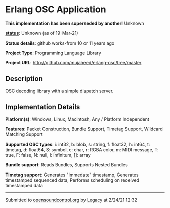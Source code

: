 # Erlang OSC Application

**This implementation has been superseded by another!**
Unknown

**[status](https://ccrma.stanford.edu/~matt/OSC/implementation-status.html)**: Unknown (as of 19-Mar-21)

**Status details**: 
github works-from 10 or 11 years ago

**Project Type**: Programming Language Library

**Project URL**: <http://github.com/mujaheed/erlang-osc/tree/master>

## Description

OSC decoding library with a simple dispatch server.

## Implementation Details

**Platform(s)**: Windows, Linux, Macintosh, Any / Platform Independent

**Features**: Packet Construction, Bundle Support, Timetag Support, Wildcard Matching Support

**Supported OSC types**: i: int32, b: blob, s: string, f: float32, h: int64, t: timetag, d: float64, S: symbol, c: char, r: RGBA color, m: MIDI message, T: true, F: false, N: null, I: infinitum, []: array

**Bundle support**: Reads Bundles, Supports Nested Bundles

**Timetag support**: Generates "immedate" timestamp, Generates timestamped sequenced data, Performs scheduling on received timestamped data

---
Submitted to [opensoundcontrol.org](https://opensoundcontrol.org) by [Legacy](https://web.archive.org) at 2/24/21 12:32
